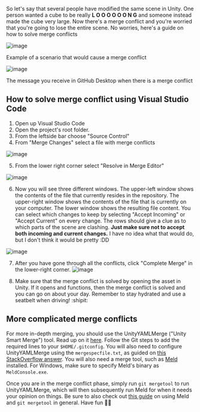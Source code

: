 So let's say that several people have modified the same scene in Unity. One person wanted a cube to be really **L O O O O O O N G** and someone instead made the cube very large. Now there's a merge conflict and you're worried that you're going to lose the entire scene. No worries, here's a guide on how to solve merge conflicts

![image](https://user-images.githubusercontent.com/9552313/217273127-823f5638-94e2-4579-b7f1-2f4fcd1008c8.png)

Example of a scenario that would cause a merge conflict

![image](https://user-images.githubusercontent.com/9552313/217273953-ed27cb3e-6736-4861-b121-528d618a0ccc.png)

The message you receive in GitHub Desktop when there is a merge conflict

## How to solve merge conflict using Visual Studio Code

1. Open up Visual Studio Code
2. Open the project's root folder.
3. From the leftside bar choose "Source Control"
4. From "Merge Changes" select a file with merge conflicts

![image](https://user-images.githubusercontent.com/9552313/217275297-8622170a-2e6d-4468-ba4e-690426ed3076.png)

5. From the lower right corner select "Resolve in Merge Editor"

![image](https://user-images.githubusercontent.com/9552313/217275738-8671545d-e70e-4932-b527-80a02a3aa1ce.png)

6. Now you will see three different windows. The upper-left window shows the contents of the file that currently resides in the repository. The upper-right window shows the contents of the file that is currently on your computer. The lower window shows the resulting file content. You can select which changes to keep by selecting "Accept Incoming" or "Accept Current" on every change. The rows should give a clue as to which parts of the scene are clashing. **Just make sure not to accept both incoming and current changes.** I have no idea what that would do, but I don't think it would be pretty :DD

![image](https://user-images.githubusercontent.com/9552313/217277114-8334813a-b842-4c6a-b514-275a7277fca7.png)

7. After you have gone through all the conflicts, click "Complete Merge" in the lower-right corner.
![image](https://user-images.githubusercontent.com/9552313/217278643-f08c4f27-d61f-48bb-a40a-59f9d680767d.png)

8. Make sure that the merge conflict is solved by opening the asset in Unity. If it opens and functions, then the merge conflict is solved and you can go on about your day. Remember to stay hydrated and use a seatbelt when driving! :shipit:

## More complicated merge conflicts

For more in-depth merging, you should use the UnityYAMLMerge ("Unity Smart Merge") tool. Read up on it [here](https://docs.unity3d.com/6000.0/Documentation/Manual/SmartMerge.html). Follow the Git steps to add the required lines to your `$HOME/.gitconfig`. You will also need to configure UnityYAMLMerge using the `mergespecfile.txt`, as guided on [this StackOverflow answer](https://stackoverflow.com/a/63005559). You will also need a merge tool, such as [Meld](https://meldmerge.org/) installed. For Windows, make sure to specify Meld's binary as `MeldConsole.exe`.

Once you are in the merge conflict phase, simply run `git mergetool` to run UnityYAMLMerge, which will then subsequently run Meld for when it needs your opinion on things. Be sure to also check out [this guide](https://stackoverflow.com/a/34119867) on using Meld and `git mergetool` in general. Have fun 🤞📝
